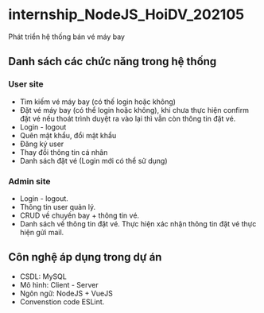 # internship_NodeJS_HoiDV_202105
Phát triển hệ thống bán vé máy bay

## Danh sách các chức năng trong hệ thống

### User site
- Tìm kiếm vé máy bay (có thế login hoặc không)
- Đặt vé máy bay (có thể login hoặc không), khi chưa thực hiện confirm đặt vé nếu thoát trình duyệt ra vào lại thì vẫn còn thông tin đặt vé.
- Login - logout
- Quên mật khẩu, đổi mật khẩu
- Đăng ký user
- Thay đổi thông tin cá nhân
- Danh sách đặt vé (Login mới có thể sử dụng)

### Admin site
- Login - logout.
- Thông tin user quản lý.
- CRUD về chuyến bay + thông tin vé.
- Danh sách về thông tin đặt vé. Thực hiện xác nhận thông tin đặt vé thực hiện gửi mail.

## Côn nghệ áp dụng trong dự án
- CSDL: MySQL
- Mô hình: Client - Server
- Ngôn ngữ: NodeJS + VueJS
- Convenstion code ESLint.
